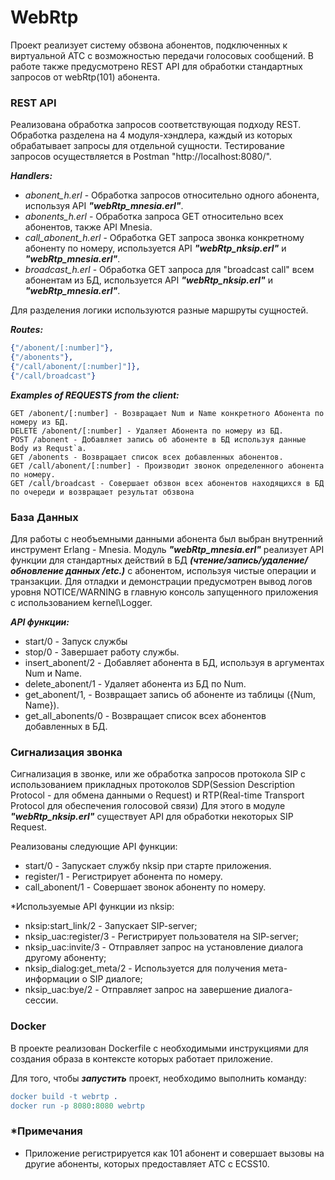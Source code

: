 # WebRtp

Проект реализует систему обзвона абонентов, подключенных к виртуальной АТС с возможностью передачи голосовых сообщений.
В работе также предусмотрено REST API для обработки стандартных запросов от webRtp(101) абонента.

###  REST API
Реализована обработка запросов соответствующая подходу REST.
Обработка разделена на 4 модуля-хэндлера, каждый из которых обрабатывает запросы для отдельной сущности.
Тестирование запросов осуществляется в Postman "http://localhost:8080/<ROUTE>".

*__Handlers:__*
* *abonent_h.erl* - Обработка запросов относительно одного абонента, используя API *__"webRtp_mnesia.erl"__*.
* *abonents_h.erl* - Обработка запроса GET относительно всех абонентов, также API Mnesia.
* *call_abonent_h.erl* - Обработка GET запроса звонка конкретному абоненту по номеру, используется API *__"webRtp_nksip.erl"__* и *__"webRtp_mnesia.erl"__*.
* *broadcast_h.erl* - Обработка GET запроса для "broadcast call" всем абонентам из БД, используется API *__"webRtp_nksip.erl"__* и *__"webRtp_mnesia.erl"__*.

Для разделения логики используются разные маршруты сущностей.

*__Routes:__*
```erlang
{"/abonent/[:number]"},
{"/abonents"}, 
{"/call/abonent/[:number]"]}, 
{"/call/broadcast"}
```
*__Examples of REQUESTS from the client:__*
```
GET /abonent/[:number] - Возвращает Num и Name конкретного Абонента по номеру из БД.
DELETE /abonent/[:number] - Удаляет Абонента по номеру из БД.
POST /abonent - Добавляет запись об абоненте в БД используя данные Body из Requst`a.
GET /abonents - Возвращает список всех добавленных абонентов.
GET /call/abonent/[:number] - Производит звонок определенного абонента по номеру.
GET /call/broadcast - Совершает обзвон всех абонентов находящихся в БД по очереди и возвращает результат обзвона
```
### База Данных
Для работы с необъемными данными абонента был выбран внутренний инструмент Erlang - Mnesia.
Модуль *__"webRtp_mnesia.erl"__* реализует API функции для стандартных действий в БД ***(чтение/запись/удаление/обновление данных /etc.)*** с абонентом, используя чистые операции и транзакции. 
Для отладки и демонстрации предусмотрен вывод логов уровня NOTICE/WARNING в главную консоль запущенного приложения с использованием kernel\Logger.

*__API функции:__*
* start/0 - Запуск службы
* stop/0 - Завершает работу службы.
* insert_abonent/2 - Добавляет абонента в БД, используя в аргументах Num и Name.
* delete_abonent/1 - Удаляет абонента из БД по Num.
* get_abonent/1, - Возвращает запись об абоненте из таблицы ({Num, Name}).
* get_all_abonents/0 - Возвращает список всех абонентов добавленных в БД.

### Сигнализация звонка 
Сигнализация в звонке, или же обработка запросов протокола SIP с использованием прикладных 
протоколов SDP(Session Description Protocol - для обмена данными о Request) 
и RTP(Real-time Transport Protocol для обеспечения голосовой связи)
Для этого в модуле *__"webRtp_nksip.erl"__* существует API для обработки некоторых SIP Request.

Реализованы следующие API функции:
* start/0 - Запускает службу nksip при старте приложения.
* register/1 - Регистрирует абонента по номеру.
* call_abonent/1 - Совершает звонок абоненту по номеру.

*Используемые API функции из nksip: 
* nksip:start_link/2 - Запускает SIP-server;
* nksip_uac:register/3 - Регистрирует пользователя на SIP-server;
* nksip_uac:invite/3 - Отправляет запрос на установление диалога другому абоненту;
* nksip_dialog:get_meta/2 - Используется для получения мета-информации о SIP диалоге;
* nksip_uac:bye/2 - Отправляет запрос на завершение диалога-сессии.

### Docker
В проекте реализован Dockerfile с необходимыми инструкциями
для создания образа в контексте которых работает приложение.

Для того, чтобы _**запустить**_ проект, необходимо выполнить команду:
```erlang
docker build -t webrtp .
docker run -p 8080:8080 webrtp 
```
### *Примечания
* Приложение регистрируется как 101 абонент и совершает вызовы на другие абоненты, которых предоставляет АТС c ECSS10. 
